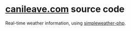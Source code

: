 # [canileave.com](http://canileave.com) source code

Real-time weather information, using [simpleweather-php](http://github.com/rafaqueque/simpleweather-php). 
